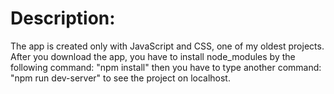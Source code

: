 # Description:

The app is created only with JavaScript and CSS, one of my oldest projects.
After you download the app, you have to install node_modules by the following command: "npm install" then you have to type another command: "npm run dev-server" to see the project on localhost.